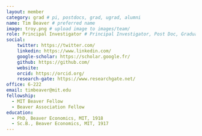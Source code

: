```yaml
---
layout: member
category: grad # pi, postdocs, grad, ugrad, alumni
name: Tim Beaver # preferred name
image: troy.png # upload image to images/team/
role: Principal Investigator # Principal Investigator, Post Doc, Graduate Student, Undergraduate Student, Alumni
social:
    twitter: https://twitter.com/
    linkedin: https://www.linkedin.com/
    google-scholar: https://scholar.google.fr/
    github: https://github.com/
    website:
    orcid: https://orcid.org/
    research-gate: https://www.researchgate.net/
office: 6-222
email: timbeaver@mit.edu
fellowship:
  - MIT Beaver Fellow
  - Beaver Association Fellow
education:
  - PhD, Beaver Economics, MIT, 1918
  - Sc.B., Beaver Economics, MIT, 1917
---
```



